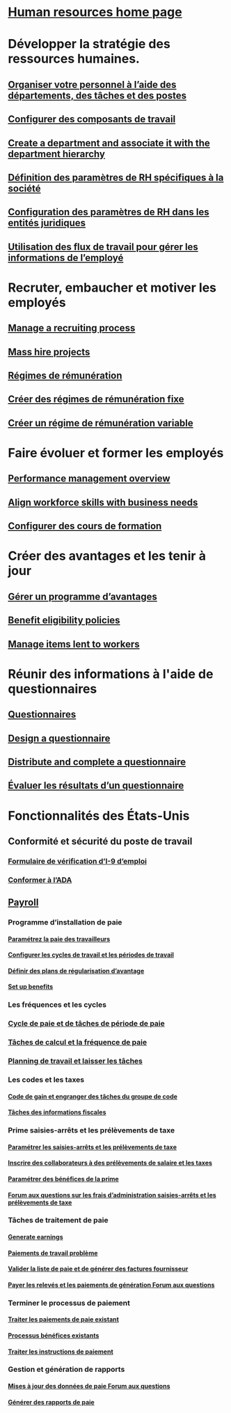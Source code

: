 # [Human resources home page](index.md)
# Développer la stratégie des ressources humaines.
## [Organiser votre personnel à l’aide des départements, des tâches et des postes](departments-jobs-positions.md)
## [Configurer des composants de travail](create-job.md)
## [Create a department and associate it with the department hierarchy](create-department-add-department-hierarchy.md)
## [Définition des paramètres de RH spécifiques à la société](set-up-company-specific-hr-parameters.md)
## [Configuration des paramètres de RH dans les entités juridiques](set-up-hr-parameters-across-legal-entities.md)
## [Utilisation des flux de travail pour gérer les informations de l’employé](workflow-manage-employee-information.md)
# Recruter, embaucher et motiver les employés
## [Manage a recruiting process](manage-recruiting-process.md)
## [Mass hire projects](mass-hire-projects.md)
## [Régimes de rémunération](compensation-plans.md)
## [Créer des régimes de rémunération fixe](create-fixed-compensation-plans.md)
## [Créer un régime de rémunération variable](create-variable-compensation-plans.md)
# Faire évoluer et former les employés
## [Performance management overview](performance-management-overview.md)
## [Align workforce skills with business needs](skills.md)
## [Configurer des cours de formation](courses.md)
# Créer des avantages et les tenir à jour
## [Gérer un programme d’avantages](manage-benefit-program.md)
## [Benefit eligibility policies](benefit-eligibility-policies.md)
## [Manage items lent to workers](loan-items.md)
# Réunir des informations à l'aide de questionnaires
## [Questionnaires](questionnaires.md)
## [Design a questionnaire](design-questionnaires.md)
## [Distribute and complete a questionnaire](distribute-questionnaires.md)
## [Évaluer les résultats d’un questionnaire](evaluate-questionnaire-results.md)
# Fonctionnalités des États-Unis
## Conformité et sécurité du poste de travail
### [Formulaire de vérification d’I-9 d’emploi](localizations/noam-usa-form-i-9-verification.md)
### [Conformer à l’ADA](localizations/noam-usa-comply-ada.md)
## [Payroll](localizations/noam-usa-payroll.md)
### Programme d’installation de paie
#### [Paramétrez la paie des travailleurs](localizations/noam-usa-worker-position-payroll-tasks.md)
#### [Configurer les cycles de travail et les périodes de travail](localizations/noam-usa-work-cycle-work-period-tasks.md)
#### [Définir des plans de régularisation d’avantage](localizations/noam-usa-benefit-accrual-plan-tasks.md)
#### [Set up benefits](localizations/noam-usa-benefit-set-up-tasks.md)
### Les fréquences et les cycles
### [Cycle de paie et de tâches de période de paie](localizations/noam-usa-pay-cycle-pay-period-tasks-sample.md)
### [Tâches de calcul et la fréquence de paie](localizations/noam-usa-payroll-calculation-frequencies-tasks.md)
### [Planning de travail et laisser les tâches](localizations/noam-usa-work-schedule-leave-tasks.md)
### Les codes et les taxes
#### [Code de gain et engranger des tâches du groupe de code](localizations/noam-usa-earning-code-group-tasks.md)
#### [Tâches des informations fiscales](localizations/noam-usa-tax-information-tasks.md)
### Prime saisies-arrêts et les prélèvements de taxe
#### [Paramétrer les saisies-arrêts et les prélèvements de taxe](localizations/noam-usa-garnishment-tax-levy-set-up-tasks.md)
#### [Inscrire des collaborateurs à des prélèvements de salaire et les taxes](localizations/noam-usa-garnishment-tax-levy-enrollment-tasks.md)
#### [Paramétrer des bénéfices de la prime](localizations/noam-usa-premium-earning-setup-tasks.md)
#### [Forum aux questions sur les frais d’administration saisies-arrêts et les prélèvements de taxe](localizations/noam-usa-garnishment-tax-levy-administrative-fees.md)
### Tâches de traitement de paie
#### [Generate earnings](localizations/noam-usa-earnings-generation-process.md)
#### [Paiements de travail problème](localizations/noam-usa-issue-worker-payments.md)
#### [Valider la liste de paie et de générer des factures fournisseur](localizations/noam-usa-post-payroll-generate-vendor-invoices.md)
#### [Payer les relevés et les paiements de génération Forum aux questions](localizations/noam-usa-pay-statements-payment-generation-process.md)
### Terminer le processus de paiement
#### [Traiter les paiements de paie existant](localizations/noam-usa-existing-payroll-payments.md)
#### [Processus bénéfices existants](localizations/noam-usa-existing-earnings.md)
#### [Traiter les instructions de paiement](localizations/noam-usa-pay-statements.md)
### Gestion et génération de rapports
#### [Mises à jour des données de paie Forum aux questions](localizations/noam-usa-payroll-data-updates.md)
#### [Générer des rapports de paie](localizations/noam-usa-generate-payroll-reports.md)

